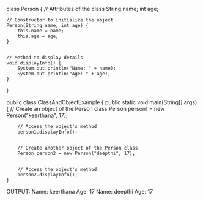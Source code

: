 class Person {
    // Attributes of the class
    String name;
    int age;


    // Constructor to initialize the object
    Person(String name, int age) {
        this.name = name;
        this.age = age;
    }


    // Method to display details
    void displayInfo() {
        System.out.println("Name: " + name);
        System.out.println("Age: " + age);
    }
}


public class ClassAndObjectExample {
    public static void main(String[] args) {
        // Create an object of the Person class
        Person person1 = new Person("keerthana", 17);


        // Access the object's method
        person1.displayInfo();


        // Create another object of the Person class
        Person person2 = new Person("deepthi", 17);


        // Access the object's method
        person2.displayInfo();
    }


OUTPUT:
Name: keerthana
Age: 17
Name: deepthi
Age: 17



